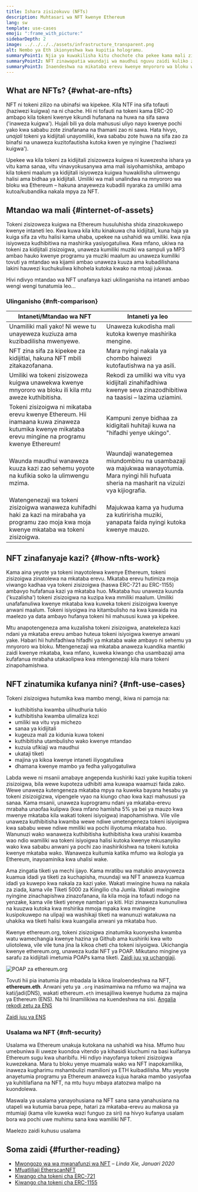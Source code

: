 ```yaml
---
title: Ishara zisizokuvu (NFTs)
description: Muhtasari wa NFT kwenye Ethereum
lang: sw
template: use-cases
emoji: ":frame_with_picture:"
sidebarDepth: 2
image: ../../../../assets/infrastructure_transparent.png
alt: Nembo ya Eth ikionyeshwa kwa kupitia hologramu.
summaryPoint1: Njia ya kuwakilisha kitu chochote cha pekee kama mali zilizojengwa na Ethereum.
summaryPoint2: NFT zinawapatia waundaji wa maudhui nguvu zaidi kuliko zamani.
summaryPoint3: Inaendeshwa na mikataba erevu kwenye mnyororo wa bloku wa Ethereum.
---
```


## What are NFTs? {#what-are-nfts}

NFT ni tokeni zilizo na ubinafsi wa kipekee. Kila NTF ina sifa tofauti (haziwezi kuigwa) na ni chache. Hii ni tofauti na tokeni kama ERC-20 ambapo kila tokeni kwenye kikundi hufanana na huwa na sifa sawa ('inaweza kuigwa'). Hujali bili ya dola mahususi uliyo nayo kwenye pochi yako kwa sababu zote zinafanana na thamani zao ni sawa. Hata hivyo, _unajali_ tokeni ya kidijitali unayomiliki, kwa sababu zote huwa na sifa zao za binafsi na unaweza kuzitofautisha kutoka kwen ye nyingine ('haziwezi kuigwa').

Upekee wa kila tokeni za kidijitali zisizoweza kuigwa ni kuwezesha ishara ya vitu kama sanaa, vitu vinavyokusanywa ama mali isiyohamishika, ambapo kila tokeni maalum ya kidijitali isiyoweza kuigwa huwakilisha ulimwengu halisi ama bidhaa ya kidijitali. Umiliki wa mali unalindwa na mnyororo wa bloku wa Ethereum – hakuna anayeweza kubadili nyaraka za umiliki ama kutoa/kubandika nakala mpya za NFT.

<YouTube id="Xdkkux6OxfM" />

## Mtandao wa mali {#internet-of-assets}

Tokeni zisizoweza kuigwa na Ethereum husuluhisha shida zinazokuwepo kwenye intaneti leo. Kwa kuwa kila kitu kinakuwa cha kidijitali, kuna haja ya kuiga sifa za vitu halisi kama uhaba, upekee na ushahidi wa umiliki. kwa njia isiyoweza kudhibitiwa na mashirika yasiyogatuliwa. Kwa mfano, ukiwa na tokeni za kidijitali zisizoigwa, unaweza kumiliki muziki wa sampuli ya MP3 ambao hauko kwenye programu ya muziki maalum au unaweza kumiliki tovuti ya mtandao wa kijamii ambao unaweza kuuza ama kubadilishana lakini hauwezi kuchukuliwa kihohela kutoka kwako na mtoaji jukwaa.

Hivi ndivyo mtandao wa NFT unafanya kazi ukilinganisha na intaneti ambao wengi wengi tunatumia leo...

### Ulinganisho {#nft-comparison}

| Intaneti/Mtandao wa NFT                                                                                                                             | Intaneti ya leo                                                                                                                                 |
| --------------------------------------------------------------------------------------------------------------------------------------------------- | ----------------------------------------------------------------------------------------------------------------------------------------------- |
| Unamiliki mali yako! Ni wewe tu unayeweza kuziuza ama kuzibadilisha mwenyewe.                                                                       | Unaweza kukodisha mali kutoka kwenye mashirika mengine.                                                                                         |
| NFT zina sifa za kipekee za kidijitlai, hakuna NFT mbili zitakazofanana.                                                                            | Mara nyingi nakala ya chombo haiwezi kutofautishwa na ya asili.                                                                                 |
| Umiliki wa tokeni zisizoweza kuigwa unawekwa kwenye mnyororo wa bloku ili kila mtu aweze kuthibitisha.                                              | Rekodi za umiliki wa vitu vya kidijitali zinahifadhiwa kwenye seva zinazodhibitiwa na taasisi – lazima uziamini.                                |
| Tokeni zisizoigwa ni mikataba erevu kwenye Ethereum. Hii inamaana kuwa zinaweza kutumika kwenye mikataba erevu mingine na programu kwenye Ethereum! | Kampuni zenye bidhaa za kidigitali huhitaji kuwa na "hifadhi yenye ukingo".                                                                     |
| Waunda maudhui wanaweza kuuza kazi zao sehemu yoyote na kufikia soko la ulimwengu mzima.                                                            | Waundaji wanategemea miundombinu na usambazaji wa majukwaa wanayotumia. Mara nyingi hili hufuata sheria na masharit na vizuizi vya kijiografia. |
| Watengenezaji wa tokeni zisizoigwa wanaweza kuhifadhi haki za kazi na mirabaha ya programu zao moja kwa moja kwenye mkataba wa tokeni zisizoigwa.   | Majukwaa kama ya huduma za kutiririsha muziki, yanapata faida nyingi kutoka kwenye mauzo.                                                       |

## NFT zinafanyaje kazi? {#how-nfts-work}

Kama aina yeyote ya tokeni inayotolewa kwenye Ethereum, tokeni zisizoigwa zinatolewa na mkataba erevu. Mkataba erevu hutimiza moja viwango kadhaa vya tokeni zisizoigwa (haswa ERC-721 au ERC-1155) ambavyo hufafanua kazi ya mkataba huo. Mkataba huu unaweza kuunda ('kuzalisha') tokeni zisizoigwa na kuzipa kwa mmiliki maalum. Umiliki unafafanuliwa kwenye mkataba kwa kuweka tokeni zisizoigwa kwenye anwani maalum. Tokeni isiyoigwa ina kitambulisho na kwa kawaida ina maelezo ya data ambayo hufanya tokeni hii mahususi kuwa ya kipekee.

Mtu anapotengeneza ama kuzalisha tokeni zisizoigwa, anatekeleza kazi ndani ya mkataba erevu ambao huteua tokeni isiyoigwa kwenye anwani yake. Habari hii huhifadhiwa hifadhi ya mkataba wake ambayo ni sehemu ya mnyororo wa bloku. Mtengenezaji wa mkataba anaweza kuandika mantiki zaidi kwenye mkataba, kwa mfano, kuweka kiwango cha usambazaji ama kufafanua mrabaha utakaolipwa kwa mtengenezaji kila mara tokeni zinapohamishwa.

## NFT zinatumika kufanya nini? {#nft-use-cases}

Tokeni zisizoigwa hutumika kwa mambo mengi, ikiwa ni pamoja na:

- kuthibitisha kwamba ulihudhuria tukio
- kuthibitisha kwamba ulimaliza kozi
- umiliki wa vitu vya michezo
- sanaa ya kidijitali
- kugeuza mali za kidunia kuwa tokeni
- kuthibitisha utambulisho wako kwenye mtandao
- kuzuia ufikiaji wa maudhui
- ukataji tiketi
- majina ya kikoa kwenye intaneti iliyogatuliwa
- dhamana kwenye mambo ya fedha yaliyogatuliwa

Labda wewe ni msanii amabaye angependa kushiriki kazi yake kupitia tokeni zisizoigwa, bila wewe kupoteza udhibiti ama kuwapa waamuzi faida zako. Wewe unaweza kutengeneza mkataba mpya na kuweka bayana hesabu ya tokeni zisizoigizwa, vipengele vyao na kiungo chao kwa kazi mahususi ya sanaa. Kama msanii, unaweza kuprogramu ndani ya mkataba-erevu mrabaha unaofaa kulipwa (kwa mfano hamisha 5% ya bei ya mauzo kwa mwenye mkataba kila wakati tokeni isiyoigwa) inapohamishwa. Vile vile unaweza kuthibitisha kwamba wewe ndiwe umetengeneza tokeni isiyoigwa kwa sababu wewe ndiwe mmiliki wa pochi iliyotuma mkataba huo. Wanunuzi wako wanaweza kuthibitisha kuthibitisha kwa urahisi kwamba wao ndio wamiliki wa tokeni isiyoigwa halisi kutoka kwenye mkusanyiko wako kwa sababu anwani ya pochi zao inashirikishwa na tokeni kutoka kwenye mkataba wako. Wanaweza kuitumia katika mfumo wa ikologia ya Ethereum, inayoaminika kwa uhalisi wake.

Ama zingatia tiketi ya mechi ijayo. Kama mratibu wa matukio anavyoweza kuamua idadi ya tiketi za kuchapisha, muundaji wa NFT anaweza kuamua idadi ya kuwepo kwa nakala za kazi yake. Wakati mwingine huwa na nakala za ziada, kama vile Tiketi 5000 za Kiingilio cha Jumla. Wakati mwingine nyingine zinachapishwa zinazofanana, ila kila moja ina tofauti ndogo na yenzake, kama vile tiketi yeneye nambari ya kiti. Hizi zinaweza kununuliwa na kuuzwa kutoka kwa mshirika mmoja mpaka kwa mwingine kusipokuwepo na ulipaji wa washikaji tiketi na wanunuzi watakuwa na uhakika wa tiketi halisi kwa kuangalia anwani ya mkataba huo.

Kwenye ethereum.org, tokeni zisizoigwa zinatumika kuonyesha kwamba watu wamechangia kwenye hazina ya Github ama kushiriki kwa wito uliotolewa, vile vile tuna jina la kikoa cheti cha tokeni isiyoigwa. Ukichangia kwenye ethereum.org, unaweza kudai NFT ya POAP. Mikutano mingine ya sarafu za kidijitali imetumia POAPs kama tiketi. [Zaidi juu ya uchangiaji](/contributing/#poap).

![POAP za ethereum.org](./poap.png)

Tovuti hii pia inatumia jina mbadala la kikoa linaloendeshwa na NFT, **ethereum.eth**. Anwani yetu ya `.org` inasimamiwa na mfumo wa majina wa kati/jadi(DNS), wakati ethereum`.eth` imesajiliwa kwenye huduma za majina ya Ethereum (ENS). Na hii linamilikiwa na kuendeshwa na sisi. [Angalia rekodi zetu za ENS](https://app.ens.domains/name/ethereum.eth)

[Zaidi juu ya ENS](https://app.ens.domains)

<Divider />

### Usalama wa NFT {#nft-security}

Usalama wa Ethereum unakuja kutokana na ushahidi wa hisa. Mfumo huu umebuniwa ili uweze kuondoa vitendo ya kihasidi kiuchumi na basi kuifanya Ethereum sugu kwa uharibifu. Hii ndiyo inayofanya tokeni zisizoigwa kuwezekana. Mara tu bloku yenye muamala wako wa NFT inapokamilika, inaweza kugharimu mshambulizi mamilioni ya ETH kuibadilisha. Mtu yeyote anayetumia programu ya Ethereum anaweza kujua haraka mambo yasiyofaa ya kuhitilafiana na NFT, na mtu huyu mbaya atatozwa malipo na kuondolewa.

Maswala ya usalama yanayohusiana na NFT sana sana yanahusiana na utapeli wa kutumia barua pepe, hatari za mkataba-erevu au makosa ya mtumiaji (kama vile kuweka wazi funguo za siri) na hivyo kufanya usalam bora wa pochi uwe muhimu sana kwa wamiliki NFT.

<ButtonLink to="/security/">
  Maelezo zaidi kuhusu usalama
</ButtonLink>

## Soma zaidi {#further-reading}

- [Mwongozo wa wa mwanafunzi wa NFT](https://linda.mirror.xyz/df649d61efb92c910464a4e74ae213c4cab150b9cbcc4b7fb6090fc77881a95d) – _Linda Xie, Januari 2020_
- [Mfuatliliaji EtherscanNFT](https://etherscan.io/nft-top-contracts)
- [Kiwango cha tokeni cha ERC-721](/developers/docs/standards/tokens/erc-721/)
- [Kiwango cha tokeni cha ERC-1155](/developers/docs/standards/tokens/erc-1155/)

<Divider />

<QuizWidget quizKey="nfts" />
